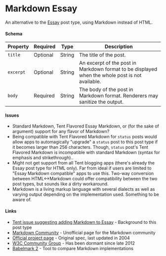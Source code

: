 # Markdown Essay

An alternative to the [Essay](https://tent.io/docs/post-types#essay) post type, using Markdown instead of HTML.


#### Schema

| Property | Required | Type | Description |
| -------- | -------- | ---- | ----------- |
| `title` | Optional | String | The title of the post. |
| `excerpt` | Optional | String | An excerpt of the post in Markdown format to be displayed when the whole post is not available. |
| `body` | Required | String | The body of the post in Markdown format. Renderers may sanitize the output. |

#### Issues

- Standard Markdown, Tent Flavored Essay Markdown, or (for the sake of argument) support for any flavor of Markdown?
- Being compatible with Tent Flavored Markdown for `status` posts would allow apps to automagically "upgrade" a `status` post to this post type if it becomes larger than 256 characters. Though, `status` post's Tent Flavored Markdown is incompatible with standard Markdown (syntax for emphasis and strikethrough)..
- Might not get support from all Tent blogging apps (there's already the Essay post type for HTML only). Far from ideal if users are limited to "Essay Markdown compatible" apps to use this. Two-way conversion between HTML<->Markdown could offer compatibility between the two post types, but sounds like a dirty workaround.
- Markdown is a living markup language with several dialects as well as varying output depending on the implementation used. Something to be aware of.

#### Links

- [Tent issue suggesting adding Markdown to Essay](https://github.com/tent/tent.io/issues/200) - Background to this post type
- [Markdown Community](http://markdown.github.io/) - Unofficial page for the Markdown community
- [Official project page](http://daringfireball.net/projects/markdown) - Original spec, last updated in 2004
- [W3C Community Group](http://www.w3.org/community/markdown/) - Has been dormant since late 2012
- [Babelmark 2](http://johnmacfarlane.net/babelmark2/) - Tool to compare Markdown implementations
